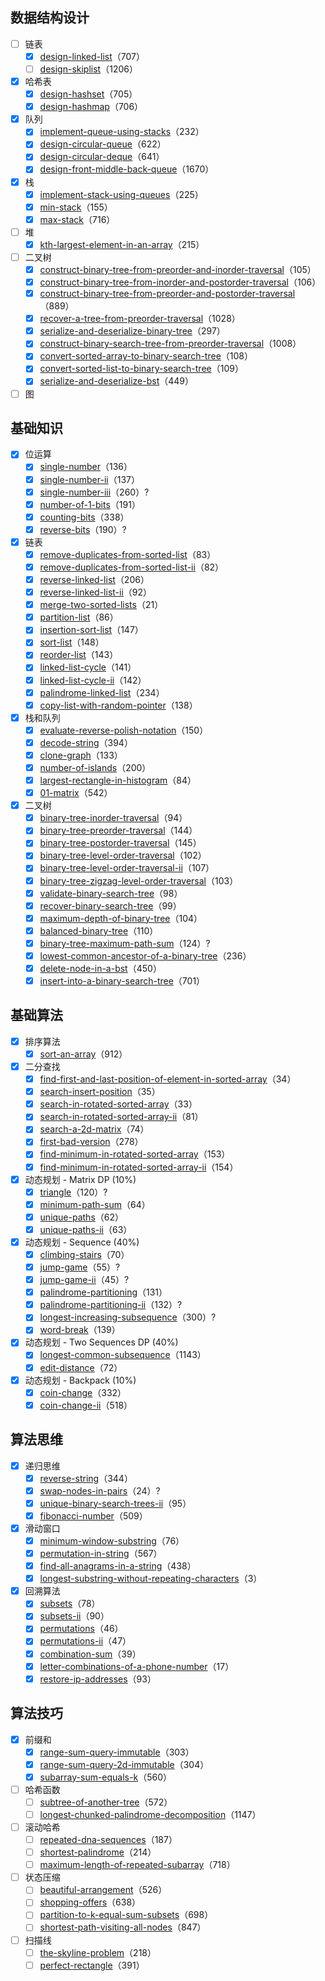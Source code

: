 ## 数据结构设计
- [ ]  链表
    - [x]  [design-linked-list](https://leetcode-cn.com/problems/design-linked-list/)（707）
    - [ ]  [design-skiplist](https://leetcode-cn.com/problems/design-skiplist/)（1206）
- [x]  哈希表
    - [x]  [design-hashset](https://leetcode-cn.com/problems/design-hashset/)（705）
    - [x]  [design-hashmap](https://leetcode-cn.com/problems/design-hashmap/)（706）
- [x]  队列
    - [x]  [implement-queue-using-stacks](https://leetcode-cn.com/problems/implement-queue-using-stacks/)（232）
    - [x]  [design-circular-queue](https://leetcode-cn.com/problems/design-circular-queue/)（622）
    - [x]  [design-circular-deque](https://leetcode-cn.com/problems/design-circular-deque/)（641）
    - [x]  [design-front-middle-back-queue](https://leetcode-cn.com/problems/design-front-middle-back-queue/)（1670）
- [x]  栈
    - [x]  [implement-stack-using-queues](https://leetcode-cn.com/problems/implement-stack-using-queues/)（225）
    - [x]  [min-stack](https://leetcode-cn.com/problems/min-stack/)（155）
    - [x]  [max-stack](https://leetcode-cn.com/problems/max-stack/)（716）
- [ ]  堆
    - [x]  [kth-largest-element-in-an-array](https://leetcode-cn.com/problems/kth-largest-element-in-an-array/)（215）
- [ ]  二叉树
    - [x]  [construct-binary-tree-from-preorder-and-inorder-traversal](https://leetcode-cn.com/problems/construct-binary-tree-from-preorder-and-inorder-traversal/)（105）
    - [x]  [construct-binary-tree-from-inorder-and-postorder-traversal](https://leetcode-cn.com/problems/construct-binary-tree-from-inorder-and-postorder-traversal/)（106）
    - [x]  [construct-binary-tree-from-preorder-and-postorder-traversal](https://leetcode-cn.com/problems/construct-binary-tree-from-preorder-and-postorder-traversal/)（889）
    - [x]  [recover-a-tree-from-preorder-traversal](https://leetcode-cn.com/problems/recover-a-tree-from-preorder-traversal/)（1028）
    - [x]  [serialize-and-deserialize-binary-tree](https://leetcode-cn.com/problems/serialize-and-deserialize-binary-tree/)（297）
    - [x]  [construct-binary-search-tree-from-preorder-traversal](https://leetcode-cn.com/problems/construct-binary-search-tree-from-preorder-traversal/)（1008）
    - [x]  [convert-sorted-array-to-binary-search-tree](https://leetcode-cn.com/problems/convert-sorted-array-to-binary-search-tree/)（108）
    - [x]  [convert-sorted-list-to-binary-search-tree](https://leetcode-cn.com/problems/convert-sorted-list-to-binary-search-tree/)（109）
    - [x]  [serialize-and-deserialize-bst](https://leetcode-cn.com/problems/serialize-and-deserialize-bst/)（449）
- [ ]  图

## 基础知识
- [x]  位运算
    - [x]  [single-number](https://leetcode-cn.com/problems/single-number/)（136）
    - [x]  [single-number-ii](https://leetcode-cn.com/problems/single-number-ii/)（137）
    - [x]  [single-number-iii](https://leetcode-cn.com/problems/single-number-iii/)（260）?
    - [x]  [number-of-1-bits](https://leetcode-cn.com/problems/number-of-1-bits/)（191）
    - [x]  [counting-bits](https://leetcode-cn.com/problems/counting-bits/)（338）
    - [x]  [reverse-bits](https://leetcode-cn.com/problems/reverse-bits/)（190）?
- [x]  链表
    - [x]  [remove-duplicates-from-sorted-list](https://leetcode-cn.com/problems/remove-duplicates-from-sorted-list/)（83）
    - [x]  [remove-duplicates-from-sorted-list-ii](https://leetcode-cn.com/problems/remove-duplicates-from-sorted-list-ii/)（82）
    - [x]  [reverse-linked-list](https://leetcode-cn.com/problems/reverse-linked-list/)（206）
    - [x]  [reverse-linked-list-ii](https://leetcode-cn.com/problems/reverse-linked-list-ii/)（92）
    - [x]  [merge-two-sorted-lists](https://leetcode-cn.com/problems/merge-two-sorted-lists/)（21）
    - [x]  [partition-list](https://leetcode-cn.com/problems/partition-list/)（86）
    - [x]  [insertion-sort-list](https://leetcode-cn.com/problems/insertion-sort-list/)（147）
    - [x]  [sort-list](https://leetcode-cn.com/problems/sort-list/)（148）
    - [x]  [reorder-list](https://leetcode-cn.com/problems/reorder-list/)（143）
    - [x]  [linked-list-cycle](https://leetcode-cn.com/problems/linked-list-cycle/)（141）
    - [x]  [linked-list-cycle-ii](https://leetcode-cn.com/problems/linked-list-cycle-ii/)（142）
    - [x]  [palindrome-linked-list](https://leetcode-cn.com/problems/palindrome-linked-list/)（234）
    - [x]  [copy-list-with-random-pointer](https://leetcode-cn.com/problems/copy-list-with-random-pointer/)（138）
- [x]  栈和队列
    - [x]  [evaluate-reverse-polish-notation](https://leetcode-cn.com/problems/evaluate-reverse-polish-notation/)（150）
    - [x]  [decode-string](https://leetcode-cn.com/problems/decode-string/)（394）
    - [x]  [clone-graph](https://leetcode-cn.com/problems/clone-graph/)（133）
    - [x]  [number-of-islands](https://leetcode-cn.com/problems/number-of-islands/)（200）
    - [x]  [largest-rectangle-in-histogram](https://leetcode-cn.com/problems/largest-rectangle-in-histogram/)（84）
    - [x]  [01-matrix](https://leetcode-cn.com/problems/01-matrix/)（542）
- [x]  二叉树
    - [x]  [binary-tree-inorder-traversal](https://leetcode-cn.com/problems/binary-tree-inorder-traversal/)（94）
    - [x]  [binary-tree-preorder-traversal](https://leetcode-cn.com/problems/binary-tree-preorder-traversal/)（144）
    - [x]  [binary-tree-postorder-traversal](https://leetcode-cn.com/problems/binary-tree-postorder-traversal/)（145）
    - [x]  [binary-tree-level-order-traversal](https://leetcode-cn.com/problems/binary-tree-level-order-traversal/)（102）
    - [x]  [binary-tree-level-order-traversal-ii](https://leetcode-cn.com/problems/binary-tree-level-order-traversal-ii/)（107）
    - [x]  [binary-tree-zigzag-level-order-traversal](https://leetcode-cn.com/problems/binary-tree-zigzag-level-order-traversal/)（103）
    - [x]  [validate-binary-search-tree](https://leetcode-cn.com/problems/validate-binary-search-tree/)（98）
    - [x]  [recover-binary-search-tree](https://leetcode-cn.com/problems/recover-binary-search-tree/)（99）
    - [x]  [maximum-depth-of-binary-tree](https://leetcode-cn.com/problems/maximum-depth-of-binary-tree/)（104）
    - [x]  [balanced-binary-tree](https://leetcode-cn.com/problems/balanced-binary-tree/)（110）
    - [x]  [binary-tree-maximum-path-sum](https://leetcode-cn.com/problems/binary-tree-maximum-path-sum/)（124）?
    - [x]  [lowest-common-ancestor-of-a-binary-tree](https://leetcode-cn.com/problems/lowest-common-ancestor-of-a-binary-tree/)（236）
    - [x]  [delete-node-in-a-bst](https://leetcode-cn.com/problems/delete-node-in-a-bst/)（450）
    - [x]  [insert-into-a-binary-search-tree](https://leetcode-cn.com/problems/insert-into-a-binary-search-tree/)（701）

## 基础算法
- [x]  排序算法
    - [x]  [sort-an-array](https://leetcode-cn.com/problems/sort-an-array/)（912）
- [x]  二分查找
    - [x]  [find-first-and-last-position-of-element-in-sorted-array](https://leetcode-cn.com/problems/find-first-and-last-position-of-element-in-sorted-array/)（34）
    - [x]  [search-insert-position](https://leetcode-cn.com/problems/search-insert-position/)（35）
    - [x]  [search-in-rotated-sorted-array](https://leetcode-cn.com/problems/search-in-rotated-sorted-array/)（33）
    - [x]  [search-in-rotated-sorted-array-ii](https://leetcode-cn.com/problems/search-in-rotated-sorted-array-ii/)（81）
    - [x]  [search-a-2d-matrix](https://leetcode-cn.com/problems/search-a-2d-matrix/)（74）
    - [x]  [first-bad-version](https://leetcode-cn.com/problems/first-bad-version/)（278）
    - [x]  [find-minimum-in-rotated-sorted-array](https://leetcode-cn.com/problems/find-minimum-in-rotated-sorted-array/)（153）
    - [x]  [find-minimum-in-rotated-sorted-array-ii](https://leetcode-cn.com/problems/find-minimum-in-rotated-sorted-array-ii/)（154）
- [x]  动态规划 - Matrix DP (10%)
    - [x]  [triangle](https://leetcode-cn.com/problems/triangle/)（120）?
    - [x]  [minimum-path-sum](https://leetcode-cn.com/problems/minimum-path-sum/)（64）
    - [x]  [unique-paths](https://leetcode-cn.com/problems/unique-paths/)（62）
    - [x]  [unique-paths-ii](https://leetcode-cn.com/problems/unique-paths-ii/)（63）
- [x]  动态规划 - Sequence (40%)
    - [x]  [climbing-stairs](https://leetcode-cn.com/problems/climbing-stairs/)（70）
    - [x]  [jump-game](https://leetcode-cn.com/problems/jump-game/)（55）?
    - [x]  [jump-game-ii](https://leetcode-cn.com/problems/jump-game-ii/)（45）?
    - [x]  [palindrome-partitioning](https://leetcode-cn.com/problems/palindrome-partitioning/)（131）
    - [x]  [palindrome-partitioning-ii](https://leetcode-cn.com/problems/palindrome-partitioning-ii/)（132）?
    - [x]  [longest-increasing-subsequence](https://leetcode-cn.com/problems/longest-increasing-subsequence/)（300）?
    - [x]  [word-break](https://leetcode-cn.com/problems/word-break/)（139）
- [x]  动态规划 - Two Sequences DP (40%)
    - [x]  [longest-common-subsequence](https://leetcode-cn.com/problems/longest-common-subsequence/)（1143）
    - [x]  [edit-distance](https://leetcode-cn.com/problems/edit-distance/)（72）
- [x]  动态规划 - Backpack (10%)
    - [x]  [coin-change](https://leetcode-cn.com/problems/coin-change/)（332）
    - [x]  [coin-change-ii](https://leetcode-cn.com/problems/coin-change-2/)（518）

## 算法思维
- [x]  递归思维
    - [x]  [reverse-string](https://leetcode-cn.com/problems/reverse-string/)（344）
    - [x]  [swap-nodes-in-pairs](https://leetcode-cn.com/problems/swap-nodes-in-pairs/)（24）?
    - [x]  [unique-binary-search-trees-ii](https://leetcode-cn.com/problems/unique-binary-search-trees-ii/)（95）
    - [x]  [fibonacci-number](https://leetcode-cn.com/problems/fibonacci-number/)（509）
- [x]  滑动窗口
    - [x]  [minimum-window-substring](https://leetcode-cn.com/problems/minimum-window-substring/)（76）
    - [x]  [permutation-in-string](https://leetcode-cn.com/problems/permutation-in-string/)（567）
    - [x]  [find-all-anagrams-in-a-string](https://leetcode-cn.com/problems/find-all-anagrams-in-a-string/)（438）
    - [x]  [longest-substring-without-repeating-characters](https://leetcode-cn.com/problems/longest-substring-without-repeating-characters/)（3）
- [x]  回溯算法
    - [x]  [subsets](https://leetcode-cn.com/problems/subsets/)（78）
    - [x]  [subsets-ii](https://leetcode-cn.com/problems/subsets-ii/)（90）
    - [x]  [permutations](https://leetcode-cn.com/problems/permutations/)（46）
    - [x]  [permutations-ii](https://leetcode-cn.com/problems/permutations-ii/)（47）
    - [x]  [combination-sum](https://leetcode-cn.com/problems/combination-sum/)（39）
    - [x]  [letter-combinations-of-a-phone-number](https://leetcode-cn.com/problems/letter-combinations-of-a-phone-number/)（17）
    - [x]  [restore-ip-addresses](https://leetcode-cn.com/problems/restore-ip-addresses/)（93）

## 算法技巧
- [x]  前缀和
    - [x]  [range-sum-query-immutable](https://leetcode-cn.com/problems/range-sum-query-immutable/)（303）
    - [x]  [range-sum-query-2d-immutable](https://leetcode-cn.com/problems/range-sum-query-2d-immutable/)（304）
    - [x]  [subarray-sum-equals-k](https://leetcode-cn.com/problems/subarray-sum-equals-k/)（560）
- [ ]  哈希函数
    - [ ]  [subtree-of-another-tree](https://leetcode-cn.com/problems/subtree-of-another-tree/)（572）
    - [ ]  [longest-chunked-palindrome-decomposition](https://leetcode-cn.com/problems/longest-chunked-palindrome-decomposition/)（1147）
- [ ]  滚动哈希
    - [ ]  [repeated-dna-sequences](https://leetcode-cn.com/problems/repeated-dna-sequences/)（187）
    - [ ]  [shortest-palindrome](https://leetcode-cn.com/problems/shortest-palindrome/)（214）
    - [ ]  [maximum-length-of-repeated-subarray](https://leetcode-cn.com/problems/maximum-length-of-repeated-subarray/)（718）
- [ ]  状态压缩
    - [ ]  [beautiful-arrangement](https://leetcode-cn.com/problems/beautiful-arrangement/)（526）
    - [ ]  [shopping-offers](https://leetcode-cn.com/problems/shopping-offers/)（638）
    - [ ]  [partition-to-k-equal-sum-subsets](https://leetcode-cn.com/problems/partition-to-k-equal-sum-subsets/)（698）
    - [ ]  [shortest-path-visiting-all-nodes](https://leetcode-cn.com/problems/shortest-path-visiting-all-nodes/)（847）
- [ ]  扫描线
    - [ ]  [the-skyline-problem](https://leetcode-cn.com/problems/the-skyline-problem/)（218）
    - [ ]  [perfect-rectangle](https://leetcode-cn.com/problems/perfect-rectangle/)（391）